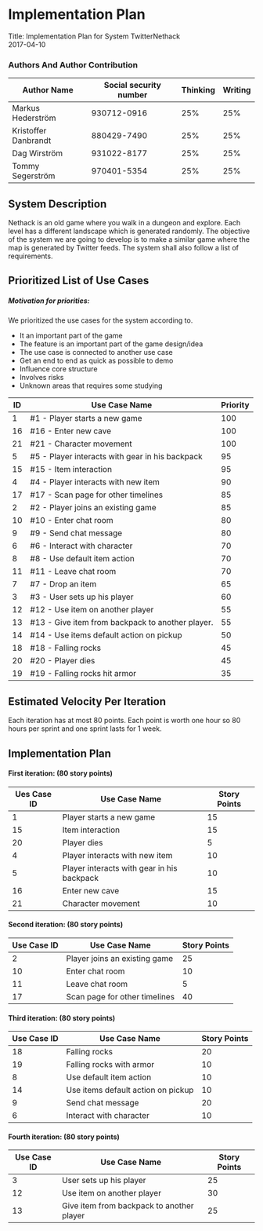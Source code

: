 # Implementation Plan

Title: Implementation Plan for System TwitterNethack  
2017-04-10  

### Authors And Author Contribution

| Author Name	          | Social security number	| Thinking	 | Writing	|
| -------------         |------------------------	| ---------- |--------- |
|Markus Hederström      | 930712-0916 		        |   25% 	   |	     25%|
|Kristoffer Danbrandt   | 880429-7490      		    |   25% 	   |		   25%|
|Dag Wirström           | 931022-8177      		    |   25% 	   |		   25%|
|Tommy Segerström       | 970401-5354      		    |   25% 	   |		   25%|


## System Description
Nethack is an old game where you walk in a dungeon and explore. Each level has a different landscape which is generated randomly. The objective of the system we are going to develop is to make a similar game where the map is generated by Twitter feeds. The system shall also follow a list of requirements.

## Prioritized List of Use Cases
##### Motivation for priorities:
We prioritized the use cases for the system according to.

* It an important part of the game
* The feature is an important part of the game design/idea
* The use case is connected to another use case
* Get an end to end as quick as possible to demo
* Influence core structure
* Involves risks
* Unknown areas that requires some studying

|ID	          | Use Case Name	                                          | Priority  |
| ------------|---------------------------------------------------------| --------- |
|     1       |    #1 - Player starts a new game                        |    100    |
|     16      |    #16 - Enter new cave                                 |    100    |
|     21      |    #21 - Character movement                             |    100    |
|     5       |    #5 - Player interacts with gear in his backpack      |    95     |
|     15      |    #15 - Item interaction                               |    95     |
|     4       |    #4 - Player interacts with new item                  |    90     |
|     17      |    #17 - Scan page for other timelines                  |    85     |
|     2       |    #2 - Player joins an existing game                   |    85     |
|     10      |    #10 - Enter chat room                                |    80     |
|     9       |    #9 - Send chat message                               |    80     |
|     6       |    #6 - Interact with character                         |    70     |
|     8       |    #8 - Use default item action                         |    70     |
|     11      |    #11 - Leave chat room                                |    70     |
|     7       |    #7 - Drop an item                                    |    65     |
|     3       |    #3 - User sets up his player                         |    60     |
|     12      |    #12 - Use item on another player                     |    55     |
|     13      |    #13 - Give item from backpack to another player.     |    55     |
|     14      |    #14 - Use items default action on pickup             |    50     |
|     18      |    #18 - Falling rocks                                  |    45     |
|     20      |    #20 - Player dies                                    |    45     |
|     19      |    #19 - Falling rocks hit armor                        |    35     |


## Estimated Velocity Per Iteration
Each iteration has at most 80 points. Each point is worth one hour so 80 hours per sprint and one sprint lasts for 1 week.

## Implementation Plan

#### First iteration: (80 story points)

| Ues Case ID	| Use Case Name	                                          | Story Points  |
| ------------|---------------------------------------------------------| ------------- |
|     1       |  Player starts a new game                               |      15       |
|     15      |  Item interaction                                       |      15       |
|     20      |  Player dies                                            |      5        |
|     4       |  Player interacts with new item                         |      10       |
|     5       |  Player interacts with gear in his backpack             |      10       |
|     16      |  Enter new cave                                         |      15       |
|     21      |  Character movement                                     |      10       |

#### Second iteration: (80 story points)

| Use Case ID  | Use Case Name	                                          | Story Points  |
| -------------|----------------------------------------------------------| ------------- |
|     2        |    Player joins an existing game                         |      25       |
|     10       |    Enter chat room                                       |      10       |
|     11       |    Leave chat room                                       |      5        |
|     17       |    Scan page for other timelines                         |      40       |

#### Third iteration: (80 story points)

| Use Case ID  | Use Case Name	                                          | Story Points  |
| -------------|----------------------------------------------------------| ------------- |
|     18       |    Falling rocks                                         |      20       |
|     19       |    Falling rocks with armor                              |      10       |
|     8        |    Use default item action                               |      10       |
|     14       |    Use items default action on pickup                    |      10       |
|     9        |    Send chat message                                     |      20       |
|     6        |    Interact with character                               |      10       |

#### Fourth iteration: (80 story points)

| Use Case ID  | Use Case Name	                                          | Story Points  |
| -------------|----------------------------------------------------------| ------------- |
|     3        |    User sets up his player                               |      25       |
|     12       |    Use item on another player                            |      30       |
|     13       |    Give item from backpack to another player             |      25       |
